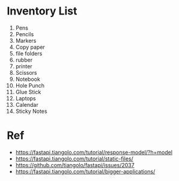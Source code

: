 # Inventory List

1. Pens
1. Pencils
1. Markers
1. Copy paper
1. file folders
1. rubber
1. printer
1. Scissors
1. Notebook
1. Hole Punch
1. Glue Stick
1. Laptops
1. Calendar
1. Sticky Notes

# Ref

- https://fastapi.tiangolo.com/tutorial/response-model/?h=model
- https://fastapi.tiangolo.com/tutorial/static-files/
- https://github.com/tiangolo/fastapi/issues/2037
- https://fastapi.tiangolo.com/tutorial/bigger-applications/
